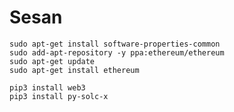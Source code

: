 # Sesan


`sudo apt-get install software-properties-common`  
`sudo add-apt-repository -y ppa:ethereum/ethereum`  
`sudo apt-get update`  
`sudo apt-get install ethereum`  


`pip3 install web3`  
`pip3 install py-solc-x`  

